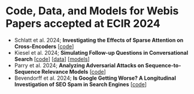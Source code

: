 # Code, Data, and Models for Webis Papers accepted at ECIR 2024
- Schlatt et al. 2024; **Investigating the Effects of Sparse Attention on Cross-Encoders** [[code](https://github.com/webis-de/ecir24-sparse-cross-encoder)]
- Kiesel et al. 2024; **Simulating Follow-up Questions in Conversational Search** [[code](https://github.com/webis-de/ecir24-simulating-follow-up-questions)] [[data](https://webis.de/data.html#webis-follow-up-questions-24)] [[models](https://huggingface.co/webis/ecir24-simulating-follow-up-questions)]
- Parry et al. 2024; **Analyzing Adversarial Attacks on Sequence-to-Sequence Relevance Models** [[code](https://github.com/Parry-Parry/ecir24-adversarial-evaluation)]
- Bevendorff et al. 2024; **Is Google Getting Worse? A Longitudinal Investigation of SEO Spam in Search Engines** [[code](https://github.com/webis-de/ecir24-seo-spam-in-search-engines)]
